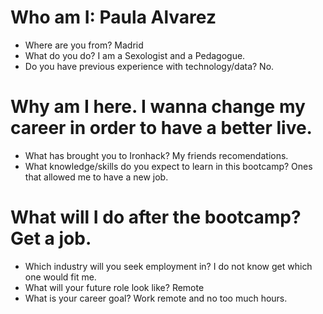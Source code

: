 # Who am I: Paula Alvarez

* Where are you from? Madrid
* What do you do? I am a Sexologist and a Pedagogue.
* Do you have previous experience with technology/data? No.

# Why am I here. I wanna change my career in order to have a better live.

* What has brought you to Ironhack? My friends recomendations.
* What knowledge/skills do you expect to learn in this bootcamp? Ones that allowed me to have a new job.

# What will I do after the bootcamp? Get a job.

* Which industry will you seek employment in? I do not know get which one would fit me.
* What will your future role look like? Remote
* What is your career goal? Work remote and no too much hours.